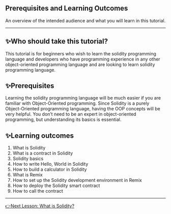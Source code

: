 ## Prerequisites and Learning Outcomes
An overview of the intended audience and what you will learn in this tutorial.

---

## :sparkles:Who should take this tutorial?
This tutorial is for beginners who wish to learn the solidity programming language and developers who have programming experience 
in any other object-oriented programming language and are looking to learn solidity programming language.

## :sparkles:Prerequisites
Learning the solidity programming language will be much easier if you are familiar with Object-Oriented programming. 
Since Solidity is a purely Object-Oriented programming language, having the OOP concepts will be very helpful. 
You don’t need to be an expert in object-oriented programming, but understanding its basics is essential.

## :sparkles:Learning outcomes
1. What is Solidity
2. What is a contract in Solidity
3. Solidity basics
4. How to write Hello, World in Solidity
5. How to build a calculator in Solidity
6. What is Remix
7. How to set up the Solidity development environment in Remix
9. How to deploy the Solidity smart contract
10. How to call the contract

---
[👉Next Lesson: What is Solidity?](https://github.com/MunimIftikhar/Beginner-s-Tutorial-on-Building-a-Calculator-in-Solidity-Using-Remix/blob/main/%F0%9F%91%80What%20is%20Solidity.md)
